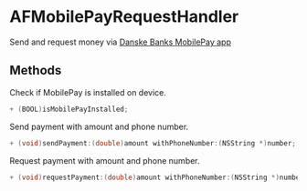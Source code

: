 AFMobilePayRequestHandler
=======================

Send and request money via [Danske Banks MobilePay app](http://www.danskebank.dk/da-dk/privat/selvbetjening/produkter/pages/mobilepay.aspx)

## Methods

Check if MobilePay is installed on device.

```objectivec
+ (BOOL)isMobilePayInstalled;
```

Send payment with amount and phone number.

```objectivec
+ (void)sendPayment:(double)amount withPhoneNumber:(NSString *)number;
```

Request payment with amount and phone number.

```objectivec
+ (void)requestPayment:(double)amount withPhoneNumber:(NSString *)number;
```
